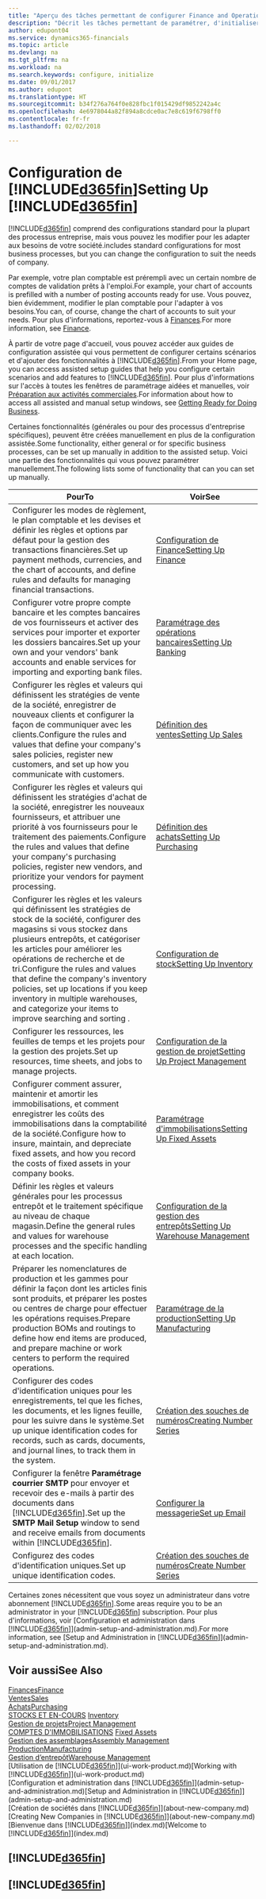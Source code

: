 ```yaml
---
title: "Aperçu des tâches permettant de configurer Finance and Operations, Business edition | Microsoft Docs"
description: "Décrit les tâches permettant de paramétrer, d'initialiser, et de configurer Finance and Operations, Business edition selon vos besoins."
author: edupont04
ms.service: dynamics365-financials
ms.topic: article
ms.devlang: na
ms.tgt_pltfrm: na
ms.workload: na
ms.search.keywords: configure, initialize
ms.date: 09/01/2017
ms.author: edupont
ms.translationtype: HT
ms.sourcegitcommit: b34f276a764f0e828fbc1f015429df9852242a4c
ms.openlocfilehash: 4e6978044a82f894a8cdce0ac7e8c619f6798ff0
ms.contentlocale: fr-fr
ms.lasthandoff: 02/02/2018

---
```

# <a name="setting-up-included365finincludesd365finmdmd"></a><span data-ttu-id="cb8cc-103">Configuration de [!INCLUDE[d365fin](includes/d365fin_md.md)]</span><span class="sxs-lookup"><span data-stu-id="cb8cc-103">Setting Up [!INCLUDE[d365fin](includes/d365fin_md.md)]</span></span>
[!INCLUDE[d365fin](includes/d365fin_md.md)] <span data-ttu-id="cb8cc-104">comprend des configurations standard pour la plupart des processus entreprise, mais vous pouvez les modifier pour les adapter aux besoins de votre société.</span><span class="sxs-lookup"><span data-stu-id="cb8cc-104">includes standard configurations for most business processes, but you can change the configuration to suit the needs of company.</span></span>

<span data-ttu-id="cb8cc-105">Par exemple, votre plan comptable est prérempli avec un certain nombre de comptes de validation prêts à l'emploi.</span><span class="sxs-lookup"><span data-stu-id="cb8cc-105">For example, your chart of accounts is prefilled with a number of posting accounts ready for use.</span></span> <span data-ttu-id="cb8cc-106">Vous pouvez, bien évidemment, modifier le plan comptable pour l'adapter à vos besoins.</span><span class="sxs-lookup"><span data-stu-id="cb8cc-106">You can, of course, change the chart of accounts to suit your needs.</span></span> <span data-ttu-id="cb8cc-107">Pour plus d'informations, reportez-vous à [Finances](finance.md).</span><span class="sxs-lookup"><span data-stu-id="cb8cc-107">For more information, see [Finance](finance.md).</span></span>

<span data-ttu-id="cb8cc-108">À partir de votre page d'accueil, vous pouvez accéder aux guides de configuration assistée qui vous permettent de configurer certains scénarios et d'ajouter des fonctionnalités à [!INCLUDE[d365fin](includes/d365fin_md.md)].</span><span class="sxs-lookup"><span data-stu-id="cb8cc-108">From your Home page, you can access assisted setup guides that help you configure certain scenarios and add features to [!INCLUDE[d365fin](includes/d365fin_md.md)].</span></span> <span data-ttu-id="cb8cc-109">Pour plus d'informations sur l'accès à toutes les fenêtres de paramétrage aidées et manuelles, voir [Préparation aux activités commerciales](ui-get-ready-business.md).</span><span class="sxs-lookup"><span data-stu-id="cb8cc-109">For information about how to access all assisted and manual setup windows, see [Getting Ready for Doing Business](ui-get-ready-business.md).</span></span>

<span data-ttu-id="cb8cc-110">Certaines fonctionnalités (générales ou pour des processus d'entreprise spécifiques), peuvent être créées manuellement en plus de la configuration assistée.</span><span class="sxs-lookup"><span data-stu-id="cb8cc-110">Some functionality, either general or for specific business processes, can be set up manually in addition to the assisted setup.</span></span> <span data-ttu-id="cb8cc-111">Voici une partie des fonctionnalités qui vous pouvez paramétrer manuellement.</span><span class="sxs-lookup"><span data-stu-id="cb8cc-111">The following lists some of functionality that can you can set up manually.</span></span>

| <span data-ttu-id="cb8cc-112">Pour</span><span class="sxs-lookup"><span data-stu-id="cb8cc-112">To</span></span> | <span data-ttu-id="cb8cc-113">Voir</span><span class="sxs-lookup"><span data-stu-id="cb8cc-113">See</span></span> |
| --- | --- |
| <span data-ttu-id="cb8cc-114">Configurer les modes de règlement, le plan comptable et les devises et définir les règles et options par défaut pour la gestion des transactions financières.</span><span class="sxs-lookup"><span data-stu-id="cb8cc-114">Set up payment methods, currencies, and the chart of accounts, and define rules and defaults for managing financial transactions.</span></span> |[<span data-ttu-id="cb8cc-115">Configuration de Finance</span><span class="sxs-lookup"><span data-stu-id="cb8cc-115">Setting Up Finance</span></span>](finance-setup-finance.md) |
| <span data-ttu-id="cb8cc-116">Configurer votre propre compte bancaire et les comptes bancaires de vos fournisseurs et activer des services pour importer et exporter les dossiers bancaires.</span><span class="sxs-lookup"><span data-stu-id="cb8cc-116">Set up your own and your vendors' bank accounts and enable services for importing and exporting bank files.</span></span> |[<span data-ttu-id="cb8cc-117">Paramétrage des opérations bancaires</span><span class="sxs-lookup"><span data-stu-id="cb8cc-117">Setting Up Banking</span></span>](bank-setup-banking.md) |
| <span data-ttu-id="cb8cc-118">Configurer les règles et valeurs qui définissent les stratégies de vente de la société, enregistrer de nouveaux clients et configurer la façon de communiquer avec les clients.</span><span class="sxs-lookup"><span data-stu-id="cb8cc-118">Configure the rules and values that define your company's sales policies, register new customers, and set up how you communicate with customers.</span></span> |[<span data-ttu-id="cb8cc-119">Définition des ventes</span><span class="sxs-lookup"><span data-stu-id="cb8cc-119">Setting Up Sales</span></span>](sales-setup-sales.md) |
| <span data-ttu-id="cb8cc-120">Configurer les règles et valeurs qui définissent les stratégies d'achat de la société, enregistrer les nouveaux fournisseurs, et attribuer une priorité à vos fournisseurs pour le traitement des paiements.</span><span class="sxs-lookup"><span data-stu-id="cb8cc-120">Configure the rules and values that define your company's purchasing policies, register new vendors, and prioritize your vendors for payment processing.</span></span> |[<span data-ttu-id="cb8cc-121">Définition des achats</span><span class="sxs-lookup"><span data-stu-id="cb8cc-121">Setting Up Purchasing</span></span>](purchasing-setup-purchasing.md) |
| <span data-ttu-id="cb8cc-122">Configurer les règles et les valeurs qui définissent les stratégies de stock de la société, configurer des magasins si vous stockez dans plusieurs entrepôts, et catégoriser les articles pour améliorer les opérations de recherche et de tri.</span><span class="sxs-lookup"><span data-stu-id="cb8cc-122">Configure the rules and values that define the company's inventory policies, set up locations if you keep inventory in multiple warehouses, and categorize your items to improve searching and sorting .</span></span> |[<span data-ttu-id="cb8cc-123">Configuration de stock</span><span class="sxs-lookup"><span data-stu-id="cb8cc-123">Setting Up Inventory</span></span>](inventory-setup-inventory.md) |
| <span data-ttu-id="cb8cc-124">Configurer les ressources, les feuilles de temps et les projets pour la gestion des projets.</span><span class="sxs-lookup"><span data-stu-id="cb8cc-124">Set up resources, time sheets, and jobs to manage projects.</span></span> |[<span data-ttu-id="cb8cc-125">Configuration de la gestion de projet</span><span class="sxs-lookup"><span data-stu-id="cb8cc-125">Setting Up Project Management</span></span>](projects-setup-projects.md) |
| <span data-ttu-id="cb8cc-126">Configurer comment assurer, maintenir et amortir les immobilisations, et comment enregistrer les coûts des immobilisations dans la comptabilité de la société.</span><span class="sxs-lookup"><span data-stu-id="cb8cc-126">Configure how to insure, maintain, and depreciate fixed assets, and how you record the costs of fixed assets in your company books.</span></span> |[<span data-ttu-id="cb8cc-127">Paramétrage d'immobilisations</span><span class="sxs-lookup"><span data-stu-id="cb8cc-127">Setting Up Fixed Assets</span></span>](fa-setup.md) |
|<span data-ttu-id="cb8cc-128">Définir les règles et valeurs générales pour les processus entrepôt et le traitement spécifique au niveau de chaque magasin.</span><span class="sxs-lookup"><span data-stu-id="cb8cc-128">Define the general rules and values for warehouse processes and the specific handling at each location.</span></span>|[<span data-ttu-id="cb8cc-129">Configuration de la gestion des entrepôts</span><span class="sxs-lookup"><span data-stu-id="cb8cc-129">Setting Up Warehouse Management</span></span>](warehouse-setup-warehouse.md)|
|<span data-ttu-id="cb8cc-130">Préparer les nomenclatures de production et les gammes pour définir la façon dont les articles finis sont produits, et préparer les postes ou centres de charge pour effectuer les opérations requises.</span><span class="sxs-lookup"><span data-stu-id="cb8cc-130">Prepare production BOMs and routings to define how end items are produced, and prepare machine or work centers to perform the required operations.</span></span>|[<span data-ttu-id="cb8cc-131">Paramétrage de la production</span><span class="sxs-lookup"><span data-stu-id="cb8cc-131">Setting Up Manufacturing</span></span>](production-configure-production-processes.md)|
| <span data-ttu-id="cb8cc-132">Configurer des codes d'identification uniques pour les enregistrements, tel que les fiches, les documents, et les lignes feuille, pour les suivre dans le système.</span><span class="sxs-lookup"><span data-stu-id="cb8cc-132">Set up unique identification codes for records, such as cards, documents, and journal lines, to track them in the system.</span></span> |[<span data-ttu-id="cb8cc-133">Création des souches de numéros</span><span class="sxs-lookup"><span data-stu-id="cb8cc-133">Creating Number Series</span></span>](ui-create-number-series.md) |
| <span data-ttu-id="cb8cc-134">Configurer la fenêtre **Paramétrage courrier SMTP** pour envoyer et recevoir des e-mails à partir des documents dans [!INCLUDE[d365fin](includes/d365fin_md.md)].</span><span class="sxs-lookup"><span data-stu-id="cb8cc-134">Set up the **SMTP Mail Setup** window to send and receive emails from documents within [!INCLUDE[d365fin](includes/d365fin_md.md)].</span></span> |[<span data-ttu-id="cb8cc-135">Configurer la messagerie</span><span class="sxs-lookup"><span data-stu-id="cb8cc-135">Set up Email</span></span>](madeira-how-setup-email.md) |
| <span data-ttu-id="cb8cc-136">Configurez des codes d'identification uniques.</span><span class="sxs-lookup"><span data-stu-id="cb8cc-136">Set up unique identification codes.</span></span> |[<span data-ttu-id="cb8cc-137">Création des souches de numéros</span><span class="sxs-lookup"><span data-stu-id="cb8cc-137">Create Number Series</span></span>](ui-create-number-series.md) |

<span data-ttu-id="cb8cc-138">Certaines zones nécessitent que vous soyez un administrateur dans votre abonnement [!INCLUDE[d365fin](includes/d365fin_md.md)].</span><span class="sxs-lookup"><span data-stu-id="cb8cc-138">Some areas require you to be an administrator in your [!INCLUDE[d365fin](includes/d365fin_md.md)] subscription.</span></span> <span data-ttu-id="cb8cc-139">Pour plus d'informations, voir [Configuration et administration dans [!INCLUDE[d365fin](includes/d365fin_md.md)]](admin-setup-and-administration.md).</span><span class="sxs-lookup"><span data-stu-id="cb8cc-139">For more information, see [Setup and Administration in [!INCLUDE[d365fin](includes/d365fin_md.md)]](admin-setup-and-administration.md).</span></span>  

## <a name="see-also"></a><span data-ttu-id="cb8cc-140">Voir aussi</span><span class="sxs-lookup"><span data-stu-id="cb8cc-140">See Also</span></span>
[<span data-ttu-id="cb8cc-141">Finances</span><span class="sxs-lookup"><span data-stu-id="cb8cc-141">Finance</span></span>](finance.md)  
[<span data-ttu-id="cb8cc-142">Ventes</span><span class="sxs-lookup"><span data-stu-id="cb8cc-142">Sales</span></span>](sales-manage-sales.md)  
[<span data-ttu-id="cb8cc-143">Achats</span><span class="sxs-lookup"><span data-stu-id="cb8cc-143">Purchasing</span></span>](purchasing-manage-purchasing.md)  
<span data-ttu-id="cb8cc-144">[STOCKS ET EN-COURS](inventory-manage-inventory.md)  </span><span class="sxs-lookup"><span data-stu-id="cb8cc-144">[Inventory](inventory-manage-inventory.md)  </span></span>  
[<span data-ttu-id="cb8cc-145">Gestion de projets</span><span class="sxs-lookup"><span data-stu-id="cb8cc-145">Project Management</span></span>](projects-manage-projects.md)  
<span data-ttu-id="cb8cc-146">[COMPTES D'IMMOBILISATIONS](fa-manage.md)  </span><span class="sxs-lookup"><span data-stu-id="cb8cc-146">[Fixed Assets](fa-manage.md)  </span></span>  
[<span data-ttu-id="cb8cc-147">Gestion des assemblages</span><span class="sxs-lookup"><span data-stu-id="cb8cc-147">Assembly Management</span></span>](assembly-assemble-items.md)  
[<span data-ttu-id="cb8cc-148">Production</span><span class="sxs-lookup"><span data-stu-id="cb8cc-148">Manufacturing</span></span>](production-manage-manufacturing.md)  
[<span data-ttu-id="cb8cc-149">Gestion d’entrepôt</span><span class="sxs-lookup"><span data-stu-id="cb8cc-149">Warehouse Management</span></span>](warehouse-manage-warehouse.md)  
<span data-ttu-id="cb8cc-150">[Utilisation de [!INCLUDE[d365fin](includes/d365fin_md.md)]](ui-work-product.md)</span><span class="sxs-lookup"><span data-stu-id="cb8cc-150">[Working with [!INCLUDE[d365fin](includes/d365fin_md.md)]](ui-work-product.md)</span></span>  
<span data-ttu-id="cb8cc-151">[Configuration et administration dans [!INCLUDE[d365fin](includes/d365fin_md.md)]](admin-setup-and-administration.md)</span><span class="sxs-lookup"><span data-stu-id="cb8cc-151">[Setup and Administration in [!INCLUDE[d365fin](includes/d365fin_md.md)]](admin-setup-and-administration.md)</span></span>  
<span data-ttu-id="cb8cc-152">[Création de sociétés dans [!INCLUDE[d365fin](includes/d365fin_md.md)]](about-new-company.md)</span><span class="sxs-lookup"><span data-stu-id="cb8cc-152">[Creating New Companies in [!INCLUDE[d365fin](includes/d365fin_md.md)]](about-new-company.md)</span></span>  
<span data-ttu-id="cb8cc-153">[Bienvenue dans [!INCLUDE[d365fin](includes/d365fin_md.md)]](index.md)</span><span class="sxs-lookup"><span data-stu-id="cb8cc-153">[Welcome to [!INCLUDE[d365fin](includes/d365fin_md.md)]](index.md)</span></span>  

## [!INCLUDE[d365fin](includes/free_trial_md.md)]  
## [!INCLUDE[d365fin](includes/training_link_md.md)]

